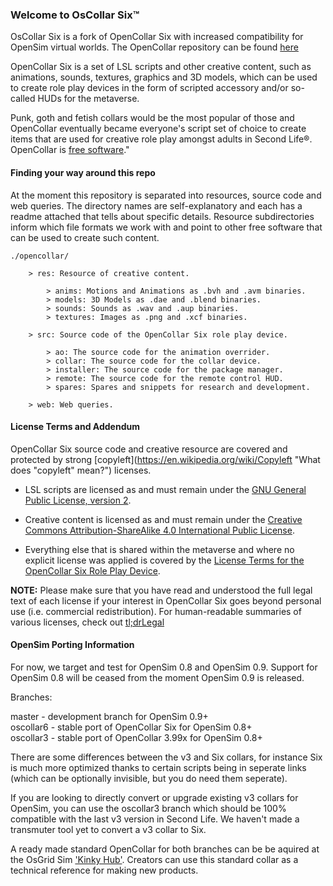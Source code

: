 ### Welcome to OsCollar Six™

OsCollar Six is a fork of OpenCollar Six with increased compatibility for OpenSim virtual worlds. The OpenCollar repository can be found [here](https://github.com/VirtualDisgrace/opencollar)

OpenCollar Six is a set of LSL scripts and other creative content, such as animations, sounds, textures, graphics and 3D models, which can be used to create role play devices in the form of scripted accessory and/or so-called HUDs for the metaverse.

Punk, goth and fetish collars would be the most popular of those and OpenCollar eventually became everyone's script set of choice to create items that are used for creative role play amongst adults in Second Life®. OpenCollar is [free software](http://www.gnu.org/philosophy/free-sw.html "What is free software?")."

#### Finding your way around this repo

At the moment this repository is separated into resources, source code and web queries. The directory names are self-explanatory and each has a readme attached that tells about specific details. Resource subdirectories inform which file formats we work with and point to other free software that can be used to create such content.

```
./opencollar/

    > res: Resource of creative content.

        > anims: Motions and Animations as .bvh and .avm binaries.
        > models: 3D Models as .dae and .blend binaries.
        > sounds: Sounds as .wav and .aup binaries.
        > textures: Images as .png and .xcf binaries.

    > src: Source code of the OpenCollar Six role play device.

        > ao: The source code for the animation overrider.
        > collar: The source code for the collar device.
        > installer: The source code for the package manager.
        > remote: The source code for the remote control HUD.
        > spares: Spares and snippets for research and development.

    > web: Web queries.
```

#### License Terms and Addendum

OpenCollar Six source code and creative resource are covered and protected by strong [copyleft](https://en.wikipedia.org/wiki/Copyleft "What does "copyleft" mean?") licenses.

* LSL scripts are licensed as and must remain under the [GNU General Public License, version 2](http://www.gnu.org/licenses/gpl-2.0).

* Creative content is licensed as and must remain under the [Creative Commons Attribution-ShareAlike 4.0 International Public License](https://creativecommons.org/licenses/by-sa/4.0/).

* Everything else that is shared within the metaverse and where no explicit license was applied is covered by the [License Terms for the OpenCollar Six Role Play Device](https://raw.githubusercontent.com/VirtualDisgrace/opencollar/master/LICENSE).

**NOTE:** Please make sure that you have read and understood the full legal text of each license if your interest in OpenCollar Six goes beyond personal use (i.e. commercial redistribution). For human-readable summaries of various licenses, check out [tl;drLegal](https://tldrlegal.com/)

#### OpenSim Porting Information

For now, we target and test for OpenSim 0.8 and OpenSim 0.9. Support for OpenSim 0.8 will be ceased from the moment OpenSim 0.9 is released.

Branches: 
 
master - development branch for OpenSim 0.9+  
oscollar6 - stable port of OpenCollar Six for OpenSim 0.8+  
oscollar3 - stable port of OpenCollar 3.99x for OpenSim 0.8+  
 
There are some differences between the v3 and Six collars, for instance Six is much more optimized thanks to certain scripts being in seperate links (which can be optionally invisible, but you do need them seperate).

If you are looking to directly convert or upgrade existing v3 collars for OpenSim, you can use the oscollar3 branch which should be 100% compatible with the last v3 version in Second Life. We haven't made a transmuter tool yet to convert a v3 collar to Six.

A ready made standard OpenCollar for both branches can be be aquired at the OsGrid Sim ['Kinky Hub'](http://opensimworld.com/hop/77066-Kinky-Hub). Creators can use this standard collar as a technical reference for making new products.
